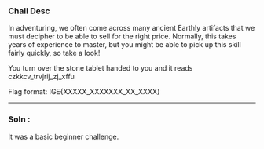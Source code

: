 ### Chall Desc 

In adventuring, we often come across many ancient Earthly artifacts that we must decipher to be able to sell for the right price. Normally, this takes years of experience to master, but you might be able to pick up this skill fairly quickly, so take a look!

You turn over the stone tablet handed to you and it reads czkkcv_trvjrij_zj_xffu

Flag format: IGE{XXXXX_XXXXXXX_XX_XXXX}

---

### Soln : 

It was a basic beginner challenge. 


